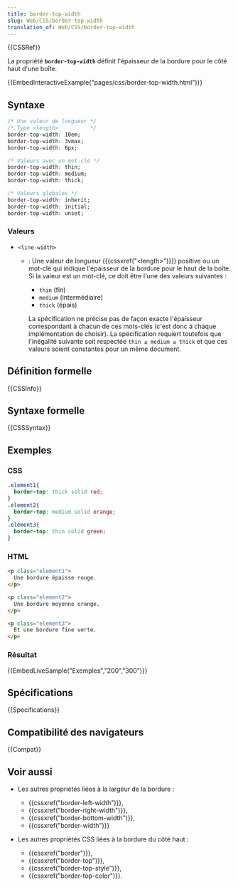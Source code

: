 ```yaml
---
title: border-top-width
slug: Web/CSS/border-top-width
translation_of: Web/CSS/border-top-width
---
```


{{CSSRef}}

La propriété **`border-top-width`** définit l'épaisseur de la bordure pour le côté haut d'une boîte.

{{EmbedInteractiveExample("pages/css/border-top-width.html")}}

## Syntaxe

```css
/* Une valeur de longueur */
/* Type <length>          */
border-top-width: 10em;
border-top-width: 3vmax;
border-top-width: 6px;

/* Valeurs avec un mot-clé */
border-top-width: thin;
border-top-width: medium;
border-top-width: thick;

/* Valeurs globales */
border-top-width: inherit;
border-top-width: initial;
border-top-width: unset;
```

### Valeurs

- `<line-width>`

  - : Une valeur de longueur ({{cssxref("&lt;length&gt;")}}) positive ou un mot-clé qui indique l'épaisseur de la bordure pour le haut de la boîte. Si la valeur est un mot-clé, ce doit être l'une des valeurs suivantes :

    - `thin` (fin)
    - `medium` (intermédiaire)
    - `thick` (épais)

    La spécification ne précise pas de façon exacte l'épaisseur correspondant à chacun de ces mots-clés (c'est donc à chaque implémentation de choisir). La spécification requiert toutefois que l'inégalité suivante soit respectée `thin ≤ medium ≤ thick` et que ces valeurs soient constantes pour un même document.

## Définition formelle

{{CSSInfo}}

## Syntaxe formelle

{{CSSSyntax}}

## Exemples

### CSS

```css
.element1{
  border-top: thick solid red;
}
.element2{
  border-top: medium solid orange;
}
.element3{
  border-top: thin solid green;
}
```

### HTML

```html
<p class="element1">
  Une bordure épaisse rouge.
</p>

<p class="element2">
  Une bordure moyenne orange.
</p>

<p class="element3">
  Et une bordure fine verte.
</p>
```

### Résultat

{{EmbedLiveSample("Exemples","200","300")}}

## Spécifications

{{Specifications}}

## Compatibilité des navigateurs

{{Compat}}

## Voir aussi

- Les autres propriétés liées à la largeur de la bordure :

  - {{cssxref("border-left-width")}},
  - {{cssxref("border-right-width")}},
  - {{cssxref("border-bottom-width")}},
  - {{cssxref("border-width")}}

- Les autres propriétés CSS liées à la bordure du côté haut :

  - {{cssxref("border")}},
  - {{cssxref("border-top")}},
  - {{cssxref("border-top-style")}},
  - {{cssxref("border-top-color")}}.
